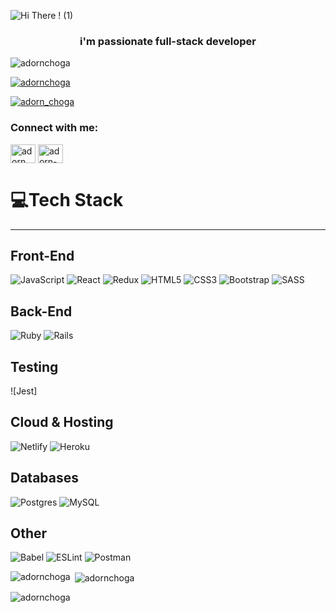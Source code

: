 ![Hi There ! (1)](https://user-images.githubusercontent.com/89528737/155587985-fdc509b7-8418-4369-a6d5-1b14aa2d0766.gif)

<h3 align="center">i'm passionate full-stack developer</h3>

<p align="left"> <img src="https://komarev.com/ghpvc/?username=adornchoga&label=Profile%20views&color=0e75b6&style=flat" alt="adornchoga" /> </p>

<p align="left"> <a href="https://github.com/ryo-ma/github-profile-trophy"><img src="https://github-profile-trophy.vercel.app/?username=adornchoga" alt="adornchoga" /></a> </p>

<p align="left"> <a href="https://twitter.com/adorn_choga" target="blank"><img src="https://img.shields.io/twitter/follow/adorn_choga?logo=twitter&style=for-the-badge" alt="adorn_choga" /></a> </p>

<h3 align="left">Connect with me:</h3>
<p align="left">
<a href="https://twitter.com/adorn_choga" target="blank"><img align="center" src="https://raw.githubusercontent.com/rahuldkjain/github-profile-readme-generator/master/src/images/icons/Social/twitter.svg" alt="adorn_choga" height="30" width="40" /></a>
<a href="https://linkedin.com/in/adorn-choga" target="blank"><img align="center" src="https://raw.githubusercontent.com/rahuldkjain/github-profile-readme-generator/master/src/images/icons/Social/linked-in-alt.svg" alt="adorn-choga" height="30" width="40" /></a>
</p>

# 💻Tech Stack
<hr />

## Front-End

![JavaScript](https://img.shields.io/badge/javascript-%23323330.svg?style=for-the-badge&logo=javascript&logoColor=%23F7DF1E) 
![React](https://img.shields.io/badge/react-%2320232a.svg?style=for-the-badge&logo=react&logoColor=%2361DAFB) ![Redux](https://img.shields.io/badge/redux-%23593d88.svg?style=for-the-badge&logo=redux&logoColor=white) ![HTML5](https://img.shields.io/badge/html5-%23E34F26.svg?style=for-the-badge&logo=html5&logoColor=white) ![CSS3](https://img.shields.io/badge/css3-%231572B6.svg?style=for-the-badge&logo=css3&logoColor=white)
![Bootstrap](https://img.shields.io/badge/bootstrap-%23563D7C.svg?style=for-the-badge&logo=bootstrap&logoColor=white) ![SASS](https://img.shields.io/badge/SASS-hotpink.svg?style=for-the-badge&logo=SASS&logoColor=white)

## Back-End

![Ruby](https://img.shields.io/badge/ruby-%23CC342D.svg?style=for-the-badge&logo=ruby&logoColor=white)
![Rails](https://img.shields.io/badge/rails-%23CC0000.svg?style=for-the-badge&logo=ruby-on-rails&logoColor=white)

## Testing

![Jest]

## Cloud & Hosting

![Netlify](https://img.shields.io/badge/netlify-%23000000.svg?style=for-the-badge&logo=netlify&logoColor=#00C7B7) ![Heroku](https://img.shields.io/badge/heroku-%23430098.svg?style=for-the-badge&logo=heroku&logoColor=white) 

## Databases


![Postgres](https://img.shields.io/badge/postgres-%23316192.svg?style=for-the-badge&logo=postgresql&logoColor=white) ![MySQL](https://img.shields.io/badge/mysql-%2300f.svg?style=for-the-badge&logo=mysql&logoColor=white)

## Other

![Babel](https://img.shields.io/badge/Babel-F9DC3e?style=for-the-badge&logo=babel&logoColor=black) ![ESLint](https://img.shields.io/badge/ESLint-4B3263?style=for-the-badge&logo=eslint&logoColor=white) ![Postman](https://img.shields.io/badge/Postman-FF6C37?style=for-the-badge&logo=postman&logoColor=white)

<p><img align="left" src="https://github-readme-stats.vercel.app/api/top-langs?username=adornchoga&show_icons=true&locale=en&layout=compact" alt="adornchoga" /></p>

<p>&nbsp;<img align="center" src="https://github-readme-stats.vercel.app/api?username=adornchoga&show_icons=true&locale=en" alt="adornchoga" /></p>

<p><img align="center" src="https://github-readme-streak-stats.herokuapp.com/?user=adornchoga&" alt="adornchoga" /></p>


